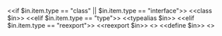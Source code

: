 <<if $in.item.type == "class" || $in.item.type == "interface">>
  <<class $in>>
<<elif $in.item.type == "type">>
  <<typealias $in>>
<<elif $in.item.type == "reexport">>
  <<reexport $in>>
<<else>>
  <<define $in>>
<</if>>
